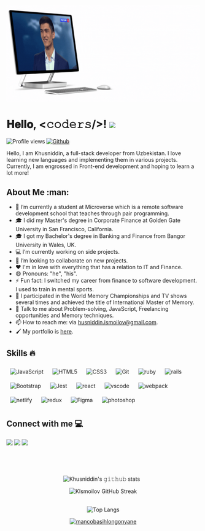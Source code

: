<div align = "center">
<img width="" height = "" src="Hey-img.gif" alt="cover" />
</div>

<h1  color="pink">
        𝐇𝐞𝐥𝐥𝐨, &lt;𝚌𝚘𝚍𝚎𝚛𝚜/&gt;!
  <a target="_blank">
    <img src="https://github.com/JayantGoel001/JayantGoel001/blob/master/GIF/Hi.gif" width="40px" />
  </a>
</h1>

![Profile views](https://page-views.glitch.me/badge?page_id=KIsmoilov.visitor-badge) 
[![Github](https://img.shields.io/github/followers/KIsmoilov?label=Follow&style=social)](https://github.com/KIsmoilov)

<div size='20px'>Hello, I am Khusniddin, a full-stack developer from Uzbekistan. I love learning new languages and implementing them in various projects. Currently, I am engrossed in Front-end development and hoping to learn a lot more!
 
</div>

<h2 > About Me :man:</h2>

- 🔭 I’m currently a student at Microverse which is a remote software development school that teaches through pair programming.
- 🎓 I did my Master's degree in Corporate Finance at Golden Gate University in San Francisco, California.
- 🎓 I got my Bachelor's degree in Banking and Finance from Bangor University in Wales, UK.
- 💻 I’m currently working on side projects.
- 👯 I’m looking to collaborate on new projects.
- ♥  I'm in love with everything that has a relation to IT and Finance.
- 😄 Pronouns: "he", "his".
- ⚡ Fun fact: I switched my career from finance to software development. I used to train in mental sports. 
- 🧠 I participated in the World Memory Championships and TV shows several times and achieved the title of International Master of Memory.
- 💬 Talk to me about Problem-solving, JavaScript, Freelancing opportunities and Memory techniques.
- 📫 How to reach me: via husniddin.ismoilov@gmail.com.
- 🖌 My portfolio is [here](https://kismoilov.github.io/Portfolio/).


<h2 > Skills 🔥  </h2>
<div align="left">  
<img style="margin: 10px" src="https://skillicons.dev/icons?i=js" alt="JavaScript"  width="40px" /> 
<img style="margin: 10px" src="https://skillicons.dev/icons?i=html" alt="HTML5"  width="40px" />  
<img style="margin: 10px" src="https://skillicons.dev/icons?i=css" alt="CSS3"  width="40px" />  
<img style="margin: 10px" src="https://skillicons.dev/icons?i=git" alt="Git"  width="40px" />    
<img style="margin: 10px" src="https://skillicons.dev/icons?i=ruby" alt="ruby"  width="40px" height="40px" />
<img style="margin: 10px" src="https://skillicons.dev/icons?i=rails" alt="rails"  width="40px" height="40px" />
<img style="margin: 10px" src="https://profilinator.rishav.dev/skills-assets/bootstrap-plain.svg" alt="Bootstrap"  width="40px" />  
<img style="margin: 10px" src="https://skillicons.dev/icons?i=jest" alt="Jest"  width="40px" height="40px" />  
<img style="margin: 10px" src="https://skillicons.dev/icons?i=react" alt="react"  width="40px" height="40px" />
<img style="margin: 10px" src="https://skillicons.dev/icons?i=vscode" alt="vscode"  width="40px" height="40px" />
<img style="margin: 10px" src="https://skillicons.dev/icons?i=webpack" alt="webpack"  width="40px" height="40px" />
<img style="margin: 10px" src="https://skillicons.dev/icons?i=netlify" alt="netlify"  width="40px" height="40px" />
<img style="margin: 10px" src="https://skillicons.dev/icons?i=redux" alt="redux"  width="40px" height="40px" />
 <img style="margin: 10px" src="https://skillicons.dev/icons?i=figma" alt="Figma"  width="40px" /> 
<img style="margin: 10px" src="https://skillicons.dev/icons?i=ps" alt="photoshop"  width="40px" /> 
</div>

<h2 > Connect with me  💻</h2>
<a href = 'https://www.linkedin.com/in/khusniddin-ismoilov/'> <img width = '32px' align= 'center' src="https://skillicons.dev/icons?i=linkedin"/></a>
<a href = 'https://twitter.com/Uz_Mnemonist'> <img width = '32px' align= 'center' src="https://skillicons.dev/icons?i=twitter"/></a>
<a href = 'https://www.instagram.com/khusniddin.imm/'> <img width = '32px' align= 'center' src="https://skillicons.dev/icons?i=instagram"/></a>
<br>
<br>
  <br>

 &nbsp;<p align="center">![Khusniddin's 𝚐𝚒𝚝𝚑𝚞𝚋 stats](https://github-readme-stats.vercel.app/api?username=KIsmoilov&show_icons=true&theme=radical) 
 &nbsp;<p align="center">![KIsmoilov GitHub Streak](https://github-readme-streak-stats.herokuapp.com/?user=KIsmoilov&theme=radical)                                                                 
&nbsp;<p align="center">![Top Langs](https://github-readme-stats.vercel.app/api/top-langs/?username=KIsmoilov&langs_count=8&theme=radical&layout=compact)

<p align="center"> <a href="https://github.com/ryo-ma/github-profile-trophy"><img src="https://github-profile-trophy.vercel.app/?username=KIsmoilov&theme=radical&no-frame=true" alt="mancobasihlongonyane" /></a> </p>
